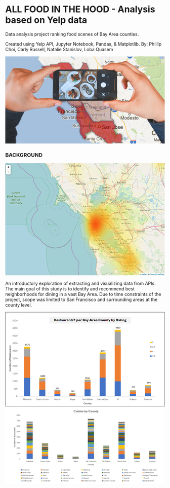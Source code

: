 # ALL FOOD IN THE HOOD - Analysis based on Yelp data

Data analysis project ranking food scenes of Bay Area counties.

Created using Yelp API, Jupyter Notebook, Pandas, & Matplotlib.
By: Phillip Choi, Carly Russell, Natalie Stanislov, Loba Quasem

![intro](Resources/Images/foodinthehood.png)

### BACKGROUND
![heatmap](Resources/Images/count_per_coord_yellow.PNG)

An introductory exploration of extracting and visualizing data from APIs. The main goal of this study is to identify and recommend best neighborhoods for dining in a vast Bay Area. Due to time constraints of the project, scope was limited to San Francisco and surrounding areas at the county level.

![rating](Resources/Images/rating.png)
![cuisine](Resources/Images/cuisine.png)
